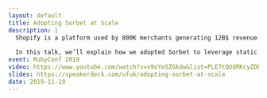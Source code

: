 ```yaml
---
layout: default
title: Adopting Sorbet at Scale
description: |
  Shopify is a platform used by 800K merchants generating 12B$ revenue per year, serving 80K requests per second. Our core monolith is a 21K file Ruby on Rails application modified by 800 PRs per day. At this scale, we’re always looking out for tools that improve our confidence in the code that we write and maintain.
  
  In this talk, we’ll explain how we adopted Sorbet to leverage static typing in our Ruby codebase. We’ll talk about our journey, the challenges we faced and how we overcame them. Based on this experience, you’ll get a better understanding of how you can benefit from Sorbet, too.
event: RubyConf 2019
video: https://www.youtube.com/watch?v=v9oYeSZGkUw&list=PLE7tQUdRKcyZDE8nFrKaqkpd-XK4huygU&index=15&t=0s
slides: https://speakerdeck.com/ufuk/adopting-sorbet-at-scale
date: 2019-11-19
---
```

